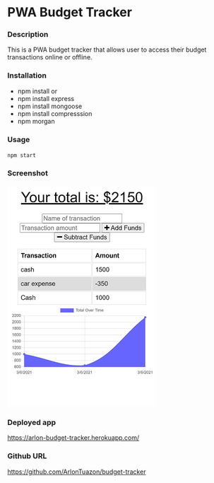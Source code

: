 # PWA Budget Tracker

### Description

This is a PWA budget tracker that allows user to access their budget transactions online or offline.

### Installation

*  npm install or
*  npm install express
*  npm install mongoose
*  npm install compresssion
*  npm morgan

### Usage

`npm start`

### Screenshot

##### ![](budgettrackerimage.png)

### Deployed app
https://arlon-budget-tracker.herokuapp.com/

### Github URL

https://github.com/ArlonTuazon/budget-tracker


